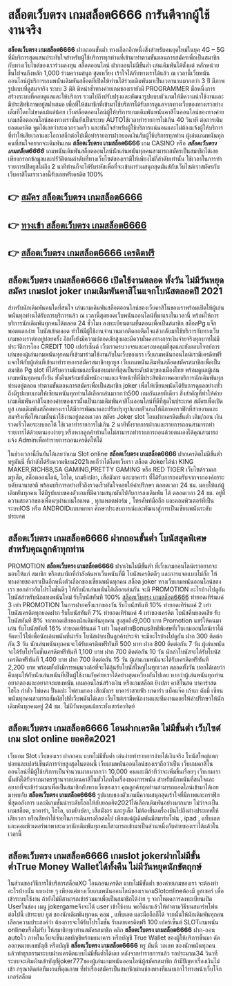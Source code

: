 # สล็อตเว็บตรง เกมสล็อต6666  การันตีจากผู้ใช้งานจริง

**สล็อตเว็บตรง เกมสล็อต6666** ฝากถอนขั้นต่ำ  ทางเลือกอีกหนึ่งสิ่งสำหรับคนยุคใหม่ในยุค 4G – 5G ที่มีบริการสุดแสนประทับใจสำหรับผู้ใช้บริการทุกท่านที่เข้ามาทำตามขั้นตอนการสมัครเพื่อเป็นสมาชิกกับทางเว็บไซต์ของเราร่วมลงทุน สล็อตออนไลน์ ฝากถอนไม่มีขั้นต่ำ เล่นเดิมพันได้ตั้งแต่ หลักหน่วยขึ้นไปจนถึงหลัก 1,000 ร่วมความสนุก สุดเหวี่ยง เร้าใจได้กับทางเราได้แล้ว ณ เวลานี้เว็บพนันออนไลน์ผู้บริการเกมพนันเดิมพันสล็อตที่เปิดให้ท่านได้ร่วมเดิมพันมาเป็นเวลานานมากกว่า 3 ปี มีภาพรูปแบบที่ดูสมจจริง ระบบ 3 มิติ
มิหนำซ้ำทางค่ายเกมของเรายังมี  PROGRAMMER มือหนึ่งการสร้างระบบที่คอยดูแลและให้บริการ  รวมไปถึงปรับปรุงและพัฒนารูปแบบตัวเกมให้มีความน่าใช้งานและมีประสิทธิภาพอยู่สม่ำเสมอ เพื่อที่ให้สมาชิกที่เข้ามาใช้บริการได้รับการดูแลจากทางเว็บของทางเราอย่างเต็มที่โดยไม่ขาดแม้แต่น้อย เว็บสล็อตออนไลน์ผู้ให้บริการเกมเดิมพันพนันคาสิโนออนไลน์ของทางค่ายเกมสล็อตออนไลน์ของทางเรานั้นยังเป็นระบบ AUTOใช้เวลาทำรายการไม่เกิน 40 วินาที ต่อการเติมยอดเครดิต พูดได้เลยว่าสะดวกรวดเร็ว และทันใจสำหรับผู้ใช้บริการแน่นอนและไม่ต้องแจ้งผู้ให้บริการที่ทำให้เสียเวลาและโอกาสอีกต่อไปเมื่อทำรายการฝากยอดเงินกับผู้ใช้บริการทุกท่าน
ผู้เล่นเกมพนันทุกคนที่สนใจอยากจะเดิมพันเกม **สล็อตเว็บตรง เกมสล็อต6666** เกม CASINO  หรือ ***สล็อตเว็บตรง เกมสล็อต6666*** เกมพนันเดิมพันสล็อตออนไลน์นักเล่นพนันทุกคนสามารถสมัครเป็นสมาชิกได้เลยเพียงกรอกข้อมูลและปรัวัติตามลำดับที่ทางเว็บไซต์ของเรามีให้เพียงไม่กี่ลำดับเท่านั้น ใช้เวลาในการทำรายการเปิดยูสไม่ถึง 2 นาทีท่านก็จะได้รับรหัสเพื่อที่จะเข้ามาร่วมสนุกสุดมันส์กับเว็บไซต์เราสมัครกับเว็บคาสิโนเราเวลานี้รับเลยฟรีเครดิต 100%

## 👉 [สมัคร สล็อตเว็บตรง เกมสล็อต6666](https://archa888.com/)
## 👉 [ทางเข้า สล็อตเว็บตรง เกมสล็อต6666](https://archa888.com/)
## 👉 [สล็อตเว็บตรง เกมสล็อต6666 เครดิตฟรี](https://archa888.com/)

## สล็อตเว็บตรง เกมสล็อต6666 เปิดใช้งานตลอด ทั้งวัน ไม่มีวันหยุดสมัคร เกมslot joker เกมเดิมพันคาสิโนแจกโบนัสตลอดปี 2021

สำหรับนักเดิมพันคนใดที่สนใจ เล่นเกมเดิมพันสล็อตออนไลน์ของเว็บคาสิโนของเราพร้อมเปิดให้ผู้เล่นพนันทุกท่านได้รับการบริการแล้ว ณ เวลานี้สุดยอดเว็บพนันออนไลน์ที่มาแรงในเวลานี้ พร้อมให้การบริการนักเดิมพันทุกคนได้ตลอด 24 ชั่วโมง ลงทะเบียนตามขั้นตอนเพื่อเป็นสมาชิก สล็อตPg แจ็กพอตแตกง่าย โบนัสเข้าตลอด ทำให้มีผู้ใช้งานจำนวนมากติดอกติดใจแล้วกลับมาใช้บริการกับทางเว็บเกมของเราต่ออยู่บ่อยครั้ง อีกทั้งยังมีความปลอดภัยสูงและมีความั่นคงทางการเงินจ่ายจริงทุกบาทไม่มีประวัติการโกง CREDIT 100 เปอร์เซ็นต์ เว็บเราครบวงจรและครอบคลุมที่สุดและยังตอบโจทย์การเล่นของผู้เล่นเกมพนันทุกคนที่เข้ามาร่วมใช้งานกับในเว็บของเรา
เว็บเกมพนันออนไลน์เรามีเครดิตฟรีแจกให้กับผู้เล่นที่เข้ามาทำรายการสมัครสมาชิกทุกยูส เว็บเกมพนันเดิมพันสล็อตสมัครสมาชิกเพื่อเป็นสมาชิก Pg slot ที่ได้รับความนิยมและชื่นชอบมากที่สุดเป็นระดับต้นๆของเมืองไทย พร้อมดูแลผู้เล่นเกมพนันทุกคนทั้งวัน ทั้งคืนพร้อมยังมีพนักงานและเจ้าหน้าที่ที่มีประสิทธิภาพคอยบริการนักเดิมพันทุกท่านอยู่ตลอด ทำตามขั้นตอนการสมัครเพื่อเป็นสมาชิก joker เพื่อให้เซียนพนันได้รับการดูแลอย่างทั่วถึงมีรูปแบบเกมให้เซียนพนันทุกท่านได้เลือกเล่นมากกว่า500 เกมกันเลยทีเดียว
สิ่งสำคัญที่ทำให้ค่ายเกมเดิมพันคาสิโนของค่ายของเรานั้นเป็นเกมเดิมพันคาสิโนออนไลน์ที่ดีที่สุดในประเทศ สมัครเพื่อเปิดยูส  เกมเดิมพันสล็อตทางเราได้มีการพัฒนาและปรับปรุงรูปแบบตัวเกมให้มีภาพกราฟิกที่สวยงามและสมจริงเพื่อให้เกมนั้นน่าใช้งานอยู่ตลอดเวลา สมัคร Joker slot โอนฝากเครดิตขั้นต่ำ เติม/ถอน เงินรวดเร็วโดยระบบออโต้ ใช้เวลาทำรายการไม่เกิน 2 นาทีทั้งรายการฝากและรายการถอนสามารถทำรายการได้ด้วยตนเองง่ายๆ หรือหากลูกค้าท่านใดไม่สามารถทำรายการถอนด้วยตนเองได้คุณสามารถแจ้ง Adminเพื่อทำรายการถอนเครดิตให้ได้

ในช่วงเวลานี้ยืนยันได้เลยว่าเกม Slot online **สล็อตเว็บตรง เกมสล็อต6666** ฝากเครดิตไม่มีขั้นต่ำทรูมันนี่ ที่กำลังได้รับความนิยม2021เลยก็ว่าได้โดยเว็บเรา สล็อต Jokerได้นำ  KING MAKER,RICH88,SA GAMING,PRETTY GAMING หรือ RED TIGER เว็บไซต์รวมเกมรูเล็ต, สล็อตออนไลน์, ไฮโล, เกมยิงปลา, เสือมังกร และบาคาร่า ที่ได้รับการยอมรับจากจากองค์กรระบดับนานาชาติ พร้อมบริการอย่างทั่วถึงรวดเร็วทันใจคอยให้คำปรึกษา ตลอดเวลา 24 ชม. มอบให้แก่ผู้เดิมพันทุกคน ได้มีรูปแบบของตัวเกมที่มีความสนุกมันไปกับการลงเดิมพัน ได้ ตลอดเวลา 24 ชม. อยู่ที่ความสะดวกของเพื่อนๆผ่านบนไอแพด , ทุกแพลตฟอร์ม , โทรศัพท์มือถือ และคอมพิวเตอร์ที่เป็นระบบIOS หรือ ANDROIDแบบพกพา ศึกษาประสบการณ์และพัฒนาสู่การเป็นเซียนพนันระดับประเทศ

## สล็อตเว็บตรง เกมสล็อต6666 ฝากถอนขั้นต่ำ โบนัสสุดพิเศษสำหรับคุณลูกค้าทุกท่าน

 PROMOTION  **สล็อตเว็บตรง เกมสล็อต6666** ฝากเงินไม่มีขั้นต่ำ ที่เว็บเกมออนไลน์เราอยากจะมอบให้แก่  สมาชิก หรือสมาชิกที่กำลังค้นหาเว็บพนันที่มี โบนัสเครดิตดีๆ และการแจกแบบไม่กั๊ก ให้ทางค่ายของเราเป็นอีกหนึ่งตัวเลือกของเซียนพนันทุกคน สล็อต joker ทางเว็บเกมพนันออนไลน์ของเรา ขอกล่าวกับโปรโมชั่นดีๆ ให้กับนักเล่นพนันได้เลือกเล่นกัน จะมี PROMOTION อะไรบ้างไปดูกัน
โบนัสสำหรับนักแทงพนันใหม่ รับโบนัสทันที 100% [สล็อตเว็บตรง เกมสล็อต6666](https://archa888.com/) ทำยอดเทิร์นแค่ 3 เท่า
 PROMOTION ในการฝากครั้งแรกของวัน รับโบนัสทันที 10% ทำยอดเทิร์นแค่ 2 เท่า
โบนัสเครดิตทุกยอดฝาก รับโบนัสทันที 7% ทำยอดเทิร์นแค่ 4 เท่าของเครดิต
โบนัสคืนยอดเสีย รับโบนัสทันที 8% จากยอดเสียของนักเดิมพันทุกคน สูงสุดถึง9,000 บาท
 Promotion แชร์ให้คนมาเล่น รับโบนัสทันที 16% ทำยอดเทิร์นแค่ 1 เท่า
ในสุดท้ายBonusสิทธิพิเศษที่เว็บเกมออนไลน์เราได้จัดหาไว้ให้เพื่อนักเล่นพนันที่น่ารัก โบนัสฝากเป็นลูกค้าประจำ จะมีอะไรบ้างไปดูกัน
ฝาก 300 ติดต่อกัน 3 วัน นักเล่นพนันทุกคนจะได้รับเครดิตฟรีทันที 500 บาท
ฝาก 800 ติดต่อกัน 7 วัน ผู้เล่นพนันจะได้รับโปรโมชั่นเครดิตฟรีทันที 1,100 บาท
ฝาก 700 ติดต่อกัน 10 วัน นักล่าโบนัสจะได้รับโบนัสเครดิตฟรีทันที 1,400 บาท
ฝาก 700 ติดต่อกัน 15 วัน ผู้เล่นเกมพนันจะได้รับเครดิตฟรีทันที 2,200 บาท
พร้อมทั้งยังมีการหมุนวงล้อที่จะได้ลุ้นรับโบนัสใหญ่ในทุกเวลา ตลอดทั้งวัน บอกได้เลยว่าคืนทุนให้กับนักเล่นพนันที่เป็นผู้ใช้งานกับค่ายเราได้อย่างสุดเหวี่ยงกันไปเลย หากว่าผู้เล่นพนันทุกท่านอยากลองและอยากจะแทงพนัน เกมออนไลน์สร้างเงิน หรือเกมสล็อต ยิงปลา คาสิโนสด บาคาร่าสด ไฮโล กำถั่ว ไพ่แคง ปั่นแปะ ไพ่สามกอง เสือมังกร บาคาร่าสายฟ้า บาคาร่า แบ็คแจ๊ค เก้าเก ดัมมี่ เซียนพนันทุกคนสามารถสัมผัสไปที่เว็บพนันได้เลย เว็บไซต์เรามีพนักงานและทีมงานคอยให้คำปรึกษาให้นักเดิมพันทุกคนอยู่ 24 ชม. ไม่มีวันหยุดแม้กระทั่งเสาร์อาทิตย์

## สล็อตเว็บตรง เกมสล็อต6666 โอนฝากเครดิต ไม่มีขั้นต่ำ  เว็บไซต์เกม slot online ยอดฮิต2021

เว็บเกม Slot เว็บของเรา ฝากถอน แบบไม่มีขั้นต่ำ เล่นง่ายทำรายการง่ายได้เงินจริง โบนัสใหญ่แตกบ่อยและเปอร์เซ็นต์การจ่ายสูงสุดในตอนนี้ เว็บเกมพนันออนไลน์ของเราถือว่าเป็น เว็บเกมคาสิโนออนไลน์ที่มีผู้ใช้บริการเป็นจำนวนมากมากกว่า 10,000 คนและมีถ้าทีว่าจะเพิ่มขึ้นเรื่อยๆ เว็บเกมเรานั้นยังได้รับจากมาตราฐานจากบ่อนคาสิโนทั่วโลกในเรื่องของการพนัน สำหรับนักพนันที่สนใจและอยากที่จะเข้าร่วมมาเพื่อเป็นสมาชิกกับทางเว็บของเรา คุณลูกค้าทุกท่านสามารถแอดไลน์เข้ามาได้เลย
	มาพบกับ **สล็อตเว็บตรง เกมสล็อต6666** รูปแบบของตัวเกมมีความสนุกสุดเร้าใจที่มีภาพและกราฟิกที่สุดอลังการ และมีเกมชั้นนำระดับโลกให้กับยอดฮิต2021ได้เลือกเดิมพันอย่างมากมาย  ไม่ว่าจะเป็นเกมสล็อต, บาคาร่า, ไฮโล, เกมยิงปลา, เสือมังกร และรูเล็ต ไม่ต้องขึ้นเครื่องบินไปถึงต่างประเทศให้เสียเวลา หรือเสียค่าใช้จ่ายในการเดินทางอีกต่อไป เพียงแค่ผู้เดิมพันมีสมาร์ทโฟน , ipad , แท็บเลต และคอมพิวเตอร์พกพาสะดวกนักเดิมพันทุกคนก็สามารถเข้ามาเป็นส่วนหนึ่งกับค่ายของเราได้แล้วในเวลานี้

## สล็อตเว็บตรง เกมสล็อต6666 เกมslot jokerฝากไม่มีขั้นต่ำTrue Money Walletได้ทั้งคืน ไม่มีวันหยุดนักขัตฤกษ์

ในส่วนของวิธีการใช้บริการสล็อตXO โอนถอนเครดิต แบบไม่มีขั้นต่ำ ของค่ายเกมของเรา จะต้องทำอะไรบ้างนั้น แบบง่าย ๆ เพียงแค่ทางเว็บเกมพนันออนไลน์ของเราเกมSlotonlineต้องมี ยูสเซอร์ เพื่อเข้าระบบใช้งาน ถ้ายังไม่มีสามารถเข้าร่วมมาเพื่อเป็นสมาชิกได้ง่าย ๆ จากโหมดการลงทะเบียนเปิด Userในช่อง เมนู jokergameจึงจะได้ user เข้าใช้งาน พอได้มาแล้วให้ทำตามวิธีบนสมาร์ทโฟน ต่อไปนี้
เข้าระบบ ยูส  ของนักเดิมพันทุกคน คอม , แท็บเลต และมือถือก็ได้
จากนั้นให้นักเดิมพันทุกคนเลือกความประสงค์ว่า ต้องการจะได้รับโปรโมชั่น รับเลยเครดิตฟรี 100 เปอร์เซ็นต์ SLOTเกมพนัน onlineหรือไม่รับ
ให้สมาชิกทุกท่านสมัครสมาชิก คลิก **สล็อตเว็บตรง เกมสล็อต6666** ฝาก-ถอน autoไว ภาพในเว็บจะขึ้นเลขบัญชีพร้อมธนาคาร หรือบัญชี True Wallet ของผู้ให้บริการขึ้นมา
คัดลอกหมายเลขบัญชี หรือบัญชี **สล็อตเว็บตรง เกมสล็อต6666** ทรู มันนี่ วอเลท ของนักพนันทุกคน แล้วทำธุรกรรมระบบฝากเครดิตแบบไม่มีขั้นต่ำได้เลย
หลังจากทำรายการแล้ว รอประมาณ34 วินาที ระบบจะเติมเงินเข้าบัญชีjoker777ของผู้เล่นเกมพนันออนไลน์ผู้สมัครสมาชิก
ถ้ามีปัญหาเรื่องเงินไม่เข้า กรุณาติดต่อทีมงานที่คุณภาพ ที่ทำเรื่องสมัครเป็นสมาชิกผ่านช่องทางที่แนบเอาไว้ทางหน้าเว็บโจ๊กเกอร์สล็อต


